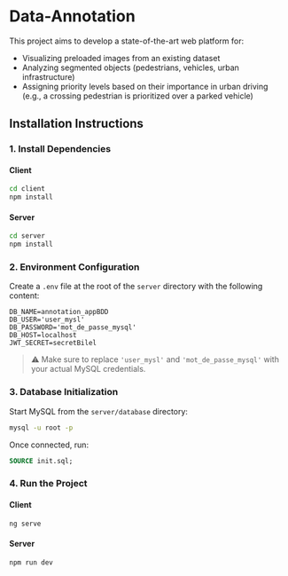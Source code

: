 # Data-Annotation

This project aims to develop a state-of-the-art web platform for:
- Visualizing preloaded images from an existing dataset
- Analyzing segmented objects (pedestrians, vehicles, urban infrastructure)
- Assigning priority levels based on their importance in urban driving  
  (e.g., a crossing pedestrian is prioritized over a parked vehicle)

## Installation Instructions

### 1. Install Dependencies

#### Client
```bash
cd client
npm install
```

#### Server
```bash
cd server
npm install
```

### 2. Environment Configuration

Create a `.env` file at the root of the `server` directory with the following content:

```
DB_NAME=annotation_appBDD
DB_USER='user_mysl'
DB_PASSWORD='mot_de_passe_mysql'
DB_HOST=localhost
JWT_SECRET=secretBilel
```

> ⚠️ Make sure to replace `'user_mysl'` and `'mot_de_passe_mysql'` with your actual MySQL credentials.

### 3. Database Initialization

Start MySQL from the `server/database` directory:

```bash
mysql -u root -p
```

Once connected, run:

```sql
SOURCE init.sql;
```

### 4. Run the Project

#### Client
```bash
ng serve
```

#### Server
```bash
npm run dev
```
